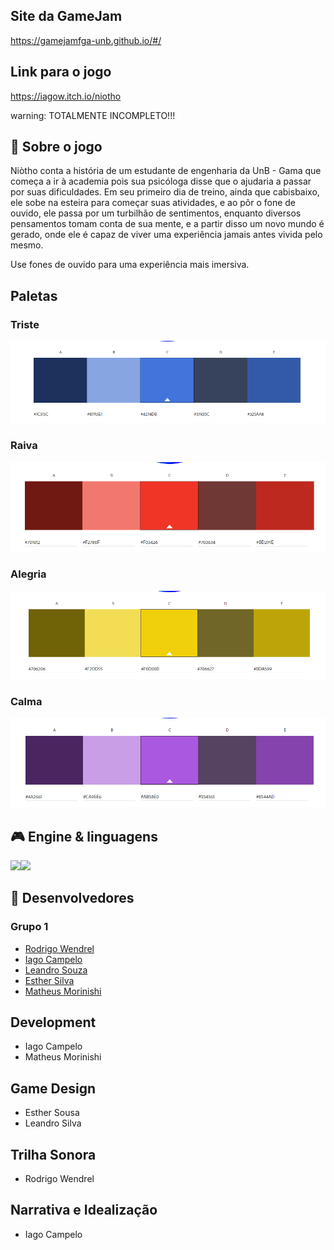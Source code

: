 <!---
Caso o jogo tenha uma logo, disponibilizá-la no README
--->

## Site da GameJam

https://gamejamfga-unb.github.io/#/

## Link para o jogo

https://iagow.itch.io/niotho

warning: TOTALMENTE INCOMPLETO!!!

## 📃 Sobre o jogo

<!---
Aqui faça uma descrição breve para os jogadores sobre o seu jogo! Qual o gênero? É multijogador? etc...
--->

Niòtho conta a história de um estudante de engenharia da UnB - Gama que começa a ir à academia pois sua psicóloga disse que o ajudaria a passar por suas dificuldades. Em seu primeiro dia de treino, ainda que cabisbaixo, ele sobe na esteira para começar suas atividades, e ao pôr o fone de ouvido, ele passa por um turbilhão de sentimentos, enquanto diversos pensamentos tomam conta de sua mente, e a partir disso um novo mundo é gerado, onde ele é capaz de viver uma experiência jamais antes vivida pelo mesmo.

Use fones de ouvido para uma experiência mais imersiva.

## Paletas

### Triste
![Paleta_Triste.png](assets/Paleta_Triste.png)

### Raiva
![Paleta_Raiva.png](assets/Paleta_Raiva.png)

### Alegria
![Paleta_Feliz.png](assets/Paleta_Feliz.png)

### Calma
![Paleta_Calma.png](assets/Paleta_Calma.png)

## 🎮 Engine & linguagens
<!---
Aqui recomenda-se que sejam colocados os ícones da game engine e das linguagens de programação que foram utilizadas no desenvolvimento do seu jogo, como o exemplo à seguir
--->
<img src="https://yt3.ggpht.com/dyZWalmAICWRKxkKfBXB6RCl1XuSYtWWgFPfqtabuaC5oEgDweGPM6lHtrz8e8TtfwyXji2eDqc=s900-c-k-c0x00ffffff-no-rj" width=50rem/><img src="https://cdn.jsdelivr.net/gh/devicons/devicon/icons/javascript/javascript-original.svg" width=50rem/>

## 🧠 Desenvolvedores
<!---
Aqui sugere-se que sejam colocados ao menos os nomes de cada desenvolvedor envolvido na criação do seu jogo
--->
### Grupo 1
- [Rodrigo Wendrel](https://github.com/rodwendrel)
- [Iago Campelo](https://github.com/iagoscm) 
- [Leandro Souza](https://github.com/Leanddro13)
- [Esther Silva](https://github.com/EstherSousa)
- [Matheus Morinishi](https://github.com/Morinishi15)

## Development

- Iago Campelo
- Matheus Morinishi

## Game Design

- Esther Sousa
- Leandro Silva

## Trilha Sonora

- Rodrigo Wendrel

## Narrativa e Idealização

- Iago Campelo
